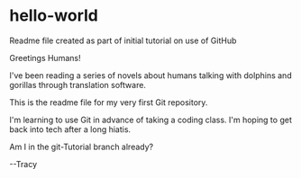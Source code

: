# hello-world

Readme file created as part of initial tutorial on use of GitHub

Greetings Humans!

I've been reading a series of novels about humans talking with dolphins and gorillas through translation software.

This is the readme file for my very first Git repository.

I'm learning to use Git in advance of taking a coding class. I'm hoping to get back into tech after a long hiatis.

Am I in the git-Tutorial branch already?

--Tracy
